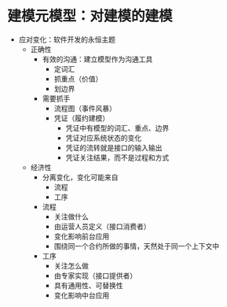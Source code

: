 # 建模元模型：对建模的建模

- 应对变化：软件开发的永恒主题
  - 正确性
    - 有效的沟通：建立模型作为沟通工具
      - 定词汇
      - 抓重点（价值）
      - 划边界
    - 需要抓手
      - 流程图（事件风暴）
      - 凭证（履约建模）
        - 凭证中有模型的词汇、重点、边界
        - 凭证对应系统状态的变化
        - 凭证的流转就是接口的输入输出
        - 凭证关注结果，而不是过程和方式
  - 经济性
    - 分离变化，变化可能来自
      - 流程
      - 工序
    - 流程
      - 关注做什么
      - 由运营人员定义（接口消费者）
      - 变化影响前台应用
      - 围绕同一个合约所做的事情，天然处于同一个上下文中
    - 工序
      - 关注怎么做
      - 由专家实现（接口提供者）
      - 具有通用性、可替换性
      - 变化影响中台应用
